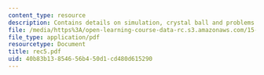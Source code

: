```yaml
---
content_type: resource
description: Contains details on simulation, crystal ball and problems.
file: /media/https%3A/open-learning-course-data-rc.s3.amazonaws.com/15-063-communicating-with-data-summer-2003/40b83b13854656b450d1cd480d615290_rec5.pdf
file_type: application/pdf
resourcetype: Document
title: rec5.pdf
uid: 40b83b13-8546-56b4-50d1-cd480d615290
---
```

